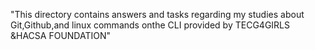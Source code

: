 "This directory contains answers and tasks regarding my studies about Git,Github,and linux commands onthe CLI provided by TECG4GIRLS &HACSA FOUNDATION"